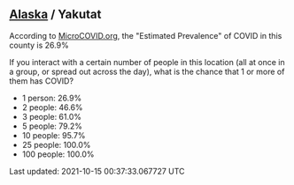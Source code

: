
## [Alaska](/united-states/alaska) / Yakutat

According to [MicroCOVID.org](http://microcovid.org),
the "Estimated Prevalence" of COVID in this county is 26.9%

If you interact with a certain number of people in this location
(all at once in a group, or spread out across the day), what is the chance that
1 or more of them has COVID?

- 1 person: 26.9%
- 2 people: 46.6%
- 3 people: 61.0%
- 5 people: 79.2%
- 10 people: 95.7%
- 25 people: 100.0%
- 100 people: 100.0%

Last updated: 2021-10-15 00:37:33.067727 UTC

